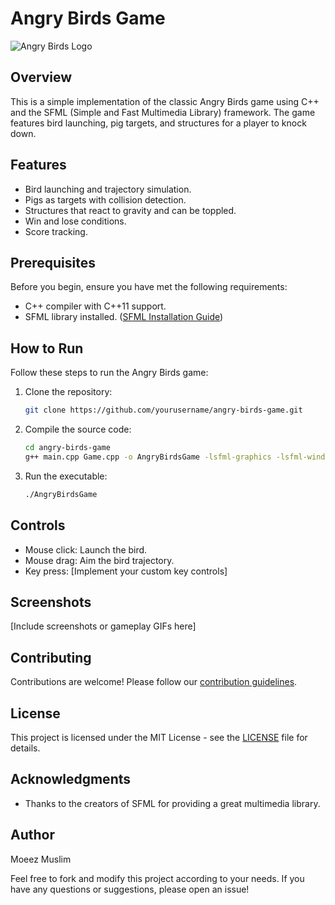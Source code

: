 # Angry Birds Game

![Angry Birds Logo](link_to_logo_image.png)

## Overview

This is a simple implementation of the classic Angry Birds game using C++ and the SFML (Simple and Fast Multimedia Library) framework. The game features bird launching, pig targets, and structures for a player to knock down.

## Features

- Bird launching and trajectory simulation.
- Pigs as targets with collision detection.
- Structures that react to gravity and can be toppled.
- Win and lose conditions.
- Score tracking.

## Prerequisites

Before you begin, ensure you have met the following requirements:

- C++ compiler with C++11 support.
- SFML library installed. ([SFML Installation Guide](https://www.sfml-dev.org/tutorials/2.5/))

## How to Run

Follow these steps to run the Angry Birds game:

1. Clone the repository:

   ```bash
   git clone https://github.com/yourusername/angry-birds-game.git
   ```

2. Compile the source code:

   ```bash
   cd angry-birds-game
   g++ main.cpp Game.cpp -o AngryBirdsGame -lsfml-graphics -lsfml-window -lsfml-system
   ```

3. Run the executable:

   ```bash
   ./AngryBirdsGame
   ```

## Controls

- Mouse click: Launch the bird.
- Mouse drag: Aim the bird trajectory.
- Key press: [Implement your custom key controls]

## Screenshots

[Include screenshots or gameplay GIFs here]

## Contributing

Contributions are welcome! Please follow our [contribution guidelines](CONTRIBUTING.md).

## License

This project is licensed under the MIT License - see the [LICENSE](LICENSE) file for details.

## Acknowledgments

- Thanks to the creators of SFML for providing a great multimedia library.

## Author

Moeez Muslim

Feel free to fork and modify this project according to your needs. If you have any questions or suggestions, please open an issue!
